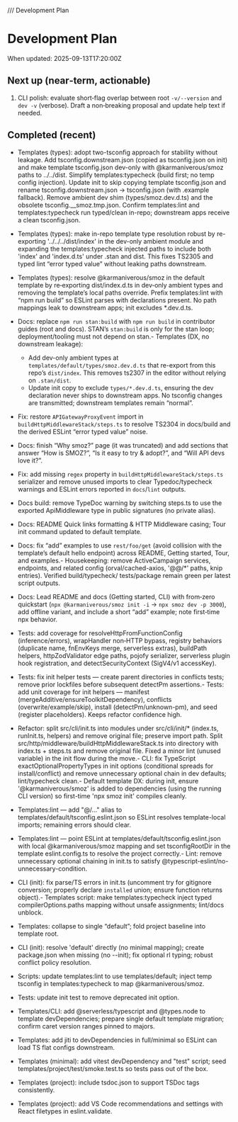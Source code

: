 /// Development Plan

# Development Plan

When updated: 2025-09-13T17:20:00Z

## Next up (near‑term, actionable)

1. CLI polish: evaluate short‑flag overlap between root `-v/--version` and
   `dev -v` (verbose). Draft a non‑breaking proposal and update help text if
   needed.
## Completed (recent)

- Templates (types): adopt two-tsconfig approach for stability without
  leakage. Add tsconfig.downstream.json (copied as tsconfig.json on init)
  and make template tsconfig.json dev-only with @karmaniverous/smoz paths
  to ../../dist. Simplify templates:typecheck (build first; no temp config
  injection). Update init to skip copying template tsconfig.json and rename
  tsconfig.downstream.json → tsconfig.json (with .example fallback). Remove
  ambient dev shim (types/smoz.dev.d.ts) and the obsolete
  tsconfig.__smoz.tmp.json. Confirm templates:lint and templates:typecheck
  run typed/clean in-repo; downstream apps receive a clean tsconfig.json.

- Templates (types): make in-repo template type resolution robust by
  re-exporting '../../../dist/index' in the dev-only ambient module and
  expanding the templates:typecheck injected paths to include both 'index'  and 'index.d.ts' under .stan and dist. This fixes TS2305 and typed lint
  “error typed value” without leaking paths downstream.
- Templates (types): resolve @karmaniverous/smoz in the default template by
  re‑exporting dist/index.d.ts in dev‑only ambient types and removing the
  template’s local paths override. Prefix templates:lint with “npm run build”
  so ESLint parses with declarations present. No path mappings leak to
  downstream apps; init excludes \*.dev.d.ts.
- Docs: replace `npm run stan:build` with `npm run build` in contributor
  guides (root and docs). STAN’s `stan:build` is only for the stan loop;
  deployment/tooling must not depend on stan.- Templates (DX, no downstream leakage):
  - Add dev-only ambient types at `templates/default/types/smoz.dev.d.ts`
    that re-export from this repo’s `dist/index`. This removes ts2307 in the
    editor without relying on `.stan/dist`.
  - Update init copy to exclude `types/*.dev.d.ts`, ensuring the dev declaration never ships to downstream apps. No tsconfig changes are
    transmitted; downstream templates remain “normal”.

- Fix: restore `APIGatewayProxyEvent` import in
  `buildHttpMiddlewareStack/steps.ts` to resolve TS2304 in docs/build and the
  derived ESLint “error typed value” noise.
- Docs: finish “Why smoz?” page (it was truncated) and add sections that answer
  “How is SMOZ?”, “Is it easy to try & adopt?”, and “Will API devs love it?”.
- Fix: add missing `regex` property in `buildHttpMiddlewareStack/steps.ts` serializer and remove unused imports to clear Typedoc/typecheck warnings and
  ESLint errors reported in `docs`/`lint` outputs.

- Docs build: remove TypeDoc warning by switching steps.ts to use the
  exported ApiMiddleware type in public signatures (no private alias).
- Docs: README Quick links formatting & HTTP Middleware casing; Tour init command updated to default template.
- Docs: fix “add” examples to use `rest/foo/get` (avoid collision with the template’s default hello endpoint) across README, Getting started, Tour,
  and examples.- Housekeeping: remove ActiveCampaign services, endpoints, and related config
  (orval/cached-axios, '@@/\*' paths, knip entries). Verified build/typecheck/
  tests/package remain green per latest script outputs.
- Docs: Lead README and docs (Getting started, CLI) with from‑zero quickstart (`npx @karmaniverous/smoz init -i` → `npx smoz dev -p 3000`), add offline variant, and include a short “add” example; note first‑time npx behavior.
- Tests: add coverage for resolveHttpFromFunctionConfig (inference/errors), wrapHandler non‑HTTP bypass, registry behaviors (duplicate name, fnEnvKeys merge, serverless extras), buildPath helpers, httpZodValidator edge paths, pojofy serializer, serverless plugin hook registration, and detectSecurityContext (SigV4/v1 accessKey).
- Tests: fix init helper tests — create parent directories in conflicts tests; remove prior lockfiles before subsequent detectPm assertions.- Tests: add unit coverage for init helpers — manifest (mergeAdditive/ensureToolkitDependency), conflicts (overwrite/example/skip), install (detectPm/unknown-pm), and seed (register placeholders). Keeps refactor confidence high.
- Refactor: split src/cli/init.ts into modules under src/cli/init/\* (index.ts, runInit.ts, helpers) and remove original file; preserve import path. Split src/http/middleware/buildHttpMiddlewareStack.ts into directory with index.ts + steps.ts and remove original file. Fixed a minor lint (unused variable) in the init flow during the move.- CLI: fix TypeScript exactOptionalPropertyTypes in init options (conditional spreads for install/conflict) and remove unnecessary optional chain in dev defaults; lint/typecheck clean.- Default template DX: during init, ensure '@karmaniverous/smoz' is added to
  dependencies (using the running CLI version) so first-time 'npx smoz init' compiles cleanly.
- Templates:lint — add "@/..." alias to templates/default/tsconfig.eslint.json so
  ESLint resolves template-local imports; remaining errors should clear.
- Templates:lint — point ESLint at templates/default/tsconfig.eslint.json with local @karmaniverous/smoz mapping and set tsconfigRootDir in the template
  eslint.config.ts to resolve the project correctly.- Lint: remove unnecessary optional chaining in init.ts to satisfy
  @typescript-eslint/no-unnecessary-condition.
- CLI (init): fix parse/TS errors in init.ts (uncomment try for gitignore conversion; properly declare `installed` union; ensure function returns
  object).- Templates script: make templates:typecheck inject typed compilerOptions.paths
  mapping without unsafe assignments; lint/docs unblock.
- Templates: collapse to single “default”; fold project baseline into template root.
- CLI (init): resolve 'default' directly (no minimal mapping); create package.json when missing (no --init); fix optional rl typing; robust conflict policy resolution.
- Scripts: update templates:lint to use templates/default; inject temp tsconfig in templates:typecheck to map @karmaniverous/smoz.
- Tests: update init test to remove deprecated init option.
- Templates/CLI: add @serverless/typescript and @types.node to template
  devDependencies; prepare single default template migration; confirm caret version ranges pinned to majors.
- Templates: add jiti to devDependencies in full/minimal so ESLint can load TS flat configs downstream.
- Templates (minimal): add vitest devDependency and "test" script; seed templates/project/test/smoke.test.ts so tests pass out of the box.
- Templates (project): include tsdoc.json to support TSDoc tags consistently.
- Templates (project): add VS Code recommendations and settings with React filetypes in eslint.validate.
